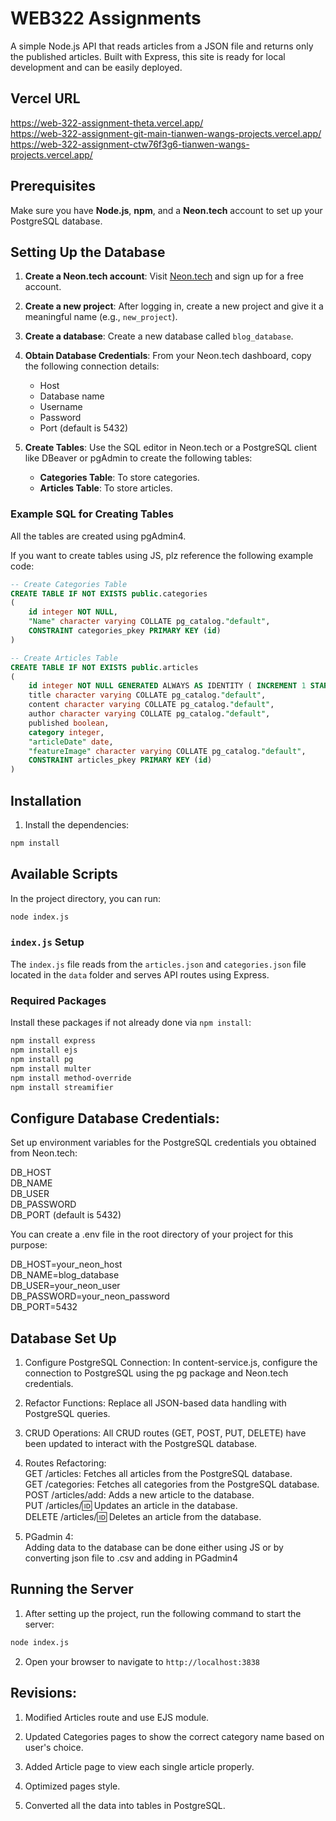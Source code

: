 # WEB322 Assignments

A simple Node.js API that reads articles from a JSON file and returns only the published articles. Built with Express, this site is ready for local development and can be easily deployed.

## Vercel URL

https://web-322-assignment-theta.vercel.app/  
https://web-322-assignment-git-main-tianwen-wangs-projects.vercel.app/  
https://web-322-assignment-ctw76f3g6-tianwen-wangs-projects.vercel.app/

## Prerequisites

Make sure you have **Node.js**, **npm**, and a **Neon.tech** account to set up your PostgreSQL database.

## Setting Up the Database

1. **Create a Neon.tech account**: Visit [Neon.tech](https://neon.tech) and sign up for a free account.  

2. **Create a new project**: After logging in, create a new project and give it a meaningful name (e.g., `new_project`).  

3. **Create a database**: Create a new database called `blog_database`.  

4. **Obtain Database Credentials**: From your Neon.tech dashboard, copy the following connection details:
    - Host  
    - Database name  
    - Username  
    - Password  
    - Port (default is 5432)  
5. **Create Tables**: Use the SQL editor in Neon.tech or a PostgreSQL client like DBeaver or pgAdmin to create the following tables:  

    - **Categories Table**: To store categories.
    - **Articles Table**: To store articles.

### Example SQL for Creating Tables

All the tables are created using pgAdmin4.  

If you want to create tables using JS, plz reference the following example code:  

```sql
-- Create Categories Table
CREATE TABLE IF NOT EXISTS public.categories
(
    id integer NOT NULL,
    "Name" character varying COLLATE pg_catalog."default",
    CONSTRAINT categories_pkey PRIMARY KEY (id)
)

-- Create Articles Table
CREATE TABLE IF NOT EXISTS public.articles
(
    id integer NOT NULL GENERATED ALWAYS AS IDENTITY ( INCREMENT 1 START 6 MINVALUE 1 MAXVALUE 2147483647 CACHE 1 ),
    title character varying COLLATE pg_catalog."default",
    content character varying COLLATE pg_catalog."default",
    author character varying COLLATE pg_catalog."default",
    published boolean,
    category integer,
    "articleDate" date,
    "featureImage" character varying COLLATE pg_catalog."default",
    CONSTRAINT articles_pkey PRIMARY KEY (id)
)
```

## Installation

1. Install the dependencies:

```bash
npm install
```

## Available Scripts

In the project directory, you can run:

```bash
node index.js
```

### `index.js` Setup

The `index.js` file reads from the `articles.json` and `categories.json` file located in the `data` folder and serves API routes using Express.

### Required Packages

Install these packages if not already done via `npm install`:

```bash
npm install express
npm install ejs
npm install pg
npm install multer
npm install method-override
npm install streamifier
```

## Configure Database Credentials:

Set up environment variables for the PostgreSQL credentials you obtained from Neon.tech:  

DB_HOST  
DB_NAME  
DB_USER  
DB_PASSWORD  
DB_PORT (default is 5432)  

You can create a .env file in the root directory of your project for this purpose:  

DB_HOST=your_neon_host  
DB_NAME=blog_database  
DB_USER=your_neon_user  
DB_PASSWORD=your_neon_password  
DB_PORT=5432  


## Database Set Up

1. Configure PostgreSQL Connection:
In content-service.js, configure the connection to PostgreSQL using the pg package and Neon.tech credentials.  

2. Refactor Functions:
Replace all JSON-based data handling with PostgreSQL queries.

3. CRUD Operations:
All CRUD routes (GET, POST, PUT, DELETE) have been updated to interact with the PostgreSQL database.

4. Routes Refactoring:  
GET /articles: Fetches all articles from the PostgreSQL database.  
GET /categories: Fetches all categories from the PostgreSQL database.  
POST /articles/add: Adds a new article to the database.  
PUT /articles/:id: Updates an article in the database.  
DELETE /articles/:id: Deletes an article from the database.  

5. PGadmin 4:  
Adding data to the database can be done either using JS or by converting json file to .csv and adding in PGadmin4


## Running the Server

1. After setting up the project, run the following command to start the server:

```bash
node index.js
```

2. Open your browser to navigate to `http://localhost:3838`

## Revisions:

1. Modified Articles route and use EJS module.

2. Updated Categories pages to show the correct category name based on user's choice.

3. Added Article page to view each single article properly.

4. Optimized pages style.

5. Converted all the data into tables in PostgreSQL.
